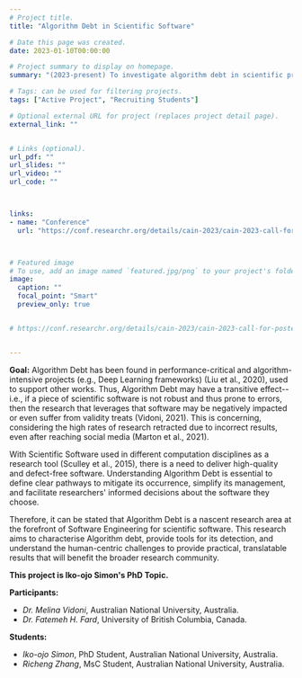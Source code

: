 ```yaml
---
# Project title.
title: "Algorithm Debt in Scientific Software"

# Date this page was created.
date: 2023-01-10T00:00:00

# Project summary to display on homepage.
summary: "(2023-present) To investigate algorithm debt in scientific programming, leveraging MSR-based studies and mixed-methods."

# Tags: can be used for filtering projects.
tags: ["Active Project", "Recruiting Students"]

# Optional external URL for project (replaces project detail page).
external_link: ""


# Links (optional).
url_pdf: ""
url_slides: ""
url_video: ""
url_code: ""



links:
- name: "Conference"
  url: "https://conf.researchr.org/details/cain-2023/cain-2023-call-for-posters/10/Algorithm-Debt-Challenges-and-Future-Paths"



# Featured image
# To use, add an image named `featured.jpg/png` to your project's folder. 
image:
  caption: ""
  focal_point: "Smart"
  preview_only: true


# https://conf.researchr.org/details/cain-2023/cain-2023-call-for-posters/10/Algorithm-Debt-Challenges-and-Future-Paths


---
```


**Goal:** Algorithm Debt has been found in performance-critical and algorithm-intensive projects (e.g., Deep Learning frameworks) (Liu et al., 2020), used to support other works. Thus, Algorithm Debt may have a transitive effect--i.e., if a piece of scientific software is not robust and thus prone to errors, then the research that leverages that software may be negatively impacted or even suffer from validity treats (Vidoni, 2021). This is concerning, considering the high rates of research retracted due to incorrect results, even after reaching social media  (Marton et al., 2021).

With Scientific Software used in different computation disciplines as a research tool (Sculley et al., 2015), there is a need to deliver high-quality and defect-free software. Understanding Algorithm Debt is essential to define clear pathways to mitigate its occurrence, simplify its management, and facilitate researchers' informed decisions about the software they choose. 

Therefore, it can be stated that Algorithm Debt is a nascent research area at the forefront of Software Engineering for scientific software. This research aims to characterise Algorithm debt, provide tools for its detection, and understand the human-centric challenges to provide practical, translatable results that will benefit the broader research community.

**This project is Iko-ojo Simon's PhD Topic.**


**Participants:** 
- _Dr. Melina Vidoni_, Australian National University, Australia.
- _Dr. Fatemeh H. Fard_, University of British Columbia, Canada.


**Students:** 
- _Iko-ojo Simon_, PhD Student, Australian National University, Australia.
- _Richeng Zhang_, MsC Student, Australian National University, Australia.
